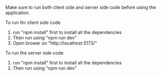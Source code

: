 Make sure to run both client side and server side code before using the application.

To run thr client side code
1. run "npm install" first to install all the dependencies
2. Then run using "npm run dev"
3. Open brower on "http://localhost:5173/"


To run the server side code 
1. run "npm install" first to install all the dependencies
2. Then run using "npm run dev"
   
